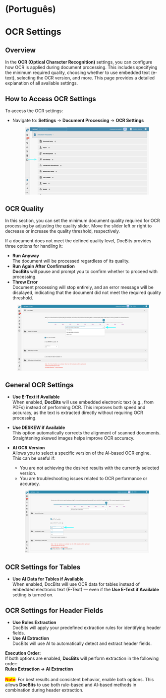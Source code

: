 
# (Português)

# OCR Settings

## Overview

In the **OCR (Optical Character Recognition)** settings, you can configure how OCR is applied during document processing. This includes specifying the minimum required quality, choosing whether to use embedded text (e-text), selecting the OCR version, and more. This page provides a detailed explanation of all available settings.

## How to Access OCR Settings

To access the OCR settings:

*   Navigate to: **Settings** → **Document Processing** → **OCR Settings**

    <figure><img src="../../../.gitbook/assets/settings_ocr.png" alt=""><figcaption></figcaption></figure>

## OCR Quality

In this section, you can set the minimum document quality required for OCR processing by adjusting the quality slider. Move the slider left or right to decrease or increase the quality threshold, respectively.

If a document does not meet the defined quality level, DocBits provides three options for handling it:

* **Run Anyway**\
  The document will be processed regardless of its quality.
* **Run Again After Confirmation**\
  **DocBits** will pause and prompt you to confirm whether to proceed with processing.
* **Throw Error**\
  Document processing will stop entirely, and an error message will be displayed, indicating that the document did not meet the required quality threshold.

<figure><img src="../../../.gitbook/assets/ocr_settings_1.png" alt=""><figcaption></figcaption></figure>

## General OCR Settings

* **Use E-Text if Available**\
  When enabled, **DocBits** will use embedded electronic text (e.g., from PDFs) instead of performing OCR. This improves both speed and accuracy, as the text is extracted directly without requiring OCR processing.
* **Use DESKEW if Available**\
  This option automatically corrects the alignment of scanned documents. Straightening skewed images helps improve OCR accuracy.
*   **AI OCR Version**\
    Allows you to select a specific version of the AI-based OCR engine.\
    This can be useful if:

    * You are not achieving the desired results with the currently selected version.
    * You are troubleshooting issues related to OCR performance or accuracy.

    <figure><img src="../../../.gitbook/assets/ocr_settings_2.png" alt=""><figcaption></figcaption></figure>

## OCR Settings for Tables

* **Use AI Data for Tables if Available**\
  When enabled, DocBits will use OCR data for tables instead of embedded electronic text (E-Text) — even if the **Use E-Text if Available** setting is turned on.

## OCR Settings for Header Fields

* **Use Rules Extraction**\
  DocBits will apply your predefined extraction rules for identifying header fields.
* **Use AI Extraction**\
  DocBits will use AI to automatically detect and extract header fields.

**Execution Order:**\
If both options are enabled, **DocBits** will perform extraction in the following order:\
**Rules Extraction → AI Extraction**\
\
<mark style="color:red;">**Note**</mark>: For best results and consistent behavior, enable both options. This allows **DocBits** to use both rule-based and AI-based methods in combination during header extraction.
